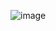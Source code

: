 ![image](https://github.com/D-spec-sec/Cybersecurity/assets/172300374/5e6e753d-1c1a-4e38-abb5-4e8a9f042649)
